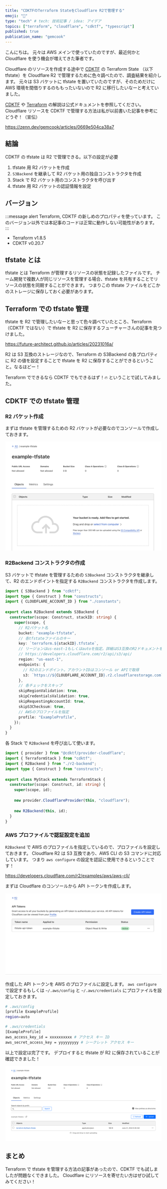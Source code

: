 ```yaml
---
title: "CDKTFのTerraform StateをCloudflare R2で管理する"
emoji: "🔖"
type: "tech" # tech: 技術記事 / idea: アイデア
topics: ["terraform", "cloudflare", "cdktf", "typescript"]
published: true
publication_name: "gemcook"
---
```


こんにちは。
元々は AWS メインで使っていたのですが、最近何かと Cloudflare を使う機会が増えてきた筆者です。

Cloudflare のリソースを作成する途中で [CDKTF](https://developer.hashicorp.com/terraform/cdktf) の Terraform State （以下 tfstate）を Cloudflare R2 で管理するために色々調べたので、調査結果を紹介します。
元々は S3 バケットに tfstate を置いていたのですが、そのためだけに AWS 環境を間借りするのももったいないので R2 に移行したいなーと考えていました。

[CDKTF](https://developer.hashicorp.com/terraform/cdktf) や [Terraform](https://www.terraform.io/) の解説は公式ドキュメントを参照してください。
Cloudflare リソースを CDKTF で管理する方法は私が以前書いた記事を参考にどうぞ！（宣伝）

https://zenn.dev/gemcook/articles/0669e504ca38a7

## 結論

CDKTF の tfstate は R2 で管理できる。以下の設定が必要

1. tfstate 用 R2 バケットを作成
2. `S3Backend` を継承して R2 バケット用の独自コンストラクタを作成
3. Stack で R2 バケット用のコンストラクタを呼び出す
4. tfstate 用 R2 バケットの認証情報を設定

## バージョン

:::message alert
Terraform, CDKTF の新しめのプロパティを使っています。
このバージョン以外では本記事のコードは正常に動作しない可能性があります。
:::

- Terraform v1.8.5
- CDKTF v0.20.7

## tfstate とは

tfstate とは Terraform が管理するリソースの状態を記録したファイルです。
チーム開発で複数人が同じリソースを管理する場合、tfstate を共有することでリソースの状態を同期することができます。
つまりこの tfstate ファイルをどこかのストレージに保存しておく必要があります。

## Terraform での tfstate 管理

tfstate を R2 で管理したいなーと思って色々調べていたところ、Terraform（CDKTF ではない）で tfstate を R2 に保存するフューチャーさんの記事を見つけました。

https://future-architect.github.io/articles/20231016a/

R2 は S3 互換のストレージなので、Terraform の S3Backend の各プロパティに R2 の値を設定することで tfstate を R2 に保存することができるということ。なるほどー！

Terraform でできるなら CDKTF でもできるはず！🔥
ということで試してみました。

## CDKTF での tfstate 管理

### R2 バケット作成

まずは tfstate を管理するための R2 バケットが必要なのでコンソールで作成しておきます。

![](/images/cdktf-tfstate/example-tfstate.png)

### R2Backend コンストラクタの作成

S3 バケットで tfstate を管理するための `S3Backend` コンストラクタを継承して、R2 のエンドポイントを指定する `R2Backend` コンストラクタを作成します。

```ts:r2-backend.ts
import { S3Backend } from "cdktf";
import type { Construct } from "constructs";
import { CLOUDFLARE_ACCOUNT_ID } from "./constants";

export class R2Backend extends S3Backend {
  constructor(scope: Construct, stackID: string) {
    super(scope, {
      // R2バケット名
      bucket: "example-tfstate",
      // 各tfstateファイルのキー
      key: `terraform.${stackID}.tfstate`,
      // リージョンはus-east-1もしくはautoを指定。詳細はS3互換のR2ドキュメントを参照
      // https://developers.cloudflare.com/r2/api/s3/api/
      region: "us-east-1",
      endpoints: {
        // R2のエンドポイント。アカウントIDはコンソール or APIで取得
        s3: `https://${CLOUDFLARE_ACCOUNT_ID}.r2.cloudflarestorage.com`,
      },
      // 各チェックをスキップ
      skipRegionValidation: true,
      skipCredentialsValidation: true,
      skipRequestingAccountId: true,
      skipS3Checksum: true,
      // AWSのプロファイルを指定
      profile: "ExampleProfile",
    });
  }
}
```

各 Stack で `R2Backend` を呼び出して使います。

```ts:my-stack.ts
import { provider } from "@cdktf/provider-cloudflare";
import { TerraformStack } from "cdktf";
import { R2Backend } from "./r2-backend";
import type { Construct } from "constructs";

export class MyStack extends TerraformStack {
  constructor(scope: Construct, id: string) {
    super(scope, id);

    new provider.CloudflareProvider(this, "cloudflare");

    new R2Backend(this, id);
  }
}
```

### AWS プロファイルで認証設定を追加

`R2Backend` で AWS のプロファイルを指定しているので、プロファイルを設定しておきます。
Cloudflare R2 は S3 互換であり、AWS CLI の S3 コマンドに対応しています。
つまり `aws configure` の設定を認証に使用できるということです！

https://developers.cloudflare.com/r2/examples/aws/aws-cli/

まずは Cloudflare のコンソールから API トークンを作成します。

![](/images/cdktf-tfstate/example-api-token.png)

作成した API トークンを AWS のプロファイルに設定します。
`aws configure` で設定するもしくは `~/.aws/config` と `~/.aws/credentials` にプロファイルを設定しておきます。

```sh
# .aws/config
[profile ExampleProfile]
region=auto
```

```sh
# .aws/credentials
[ExampleProfile]
aws_access_key_id = xxxxxxxxxx # アクセス キー ID
aws_secret_access_key = yyyyyyyyy # シークレット アクセス キー
```

以上で設定は完了です。
デプロイすると tfstate が R2 に保存されていることが確認できました！

![](/images/cdktf-tfstate/complete.png)

## まとめ

Terraform で tfstate を管理する方法の記事があったので、CDKTF でも試しましたが問題なくできました。
Cloudflare にリソースを寄せたい方はぜひ試してみてください！
